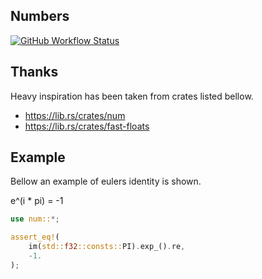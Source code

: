 ## Numbers

[![GitHub Workflow Status](https://img.shields.io/github/workflow/status/unic0rn9k/num/Tests?label=tests&logo=github)](https://github.com/unic0rn9k/num/actions/workflows/rust.yml)

## Thanks
Heavy inspiration has been taken from crates listed bellow.

- https://lib.rs/crates/num
- https://lib.rs/crates/fast-floats

## Example

Bellow an example of eulers identity is shown.

e^(i * pi) = -1

```rust
use num::*;

assert_eq!(
    im(std::f32::consts::PI).exp_().re,
    -1.
);
```
